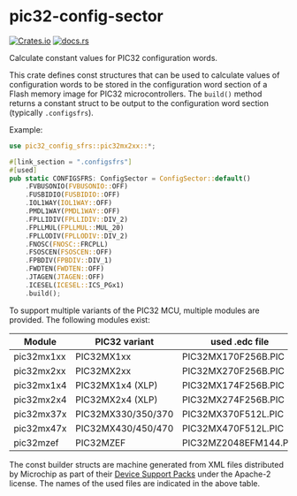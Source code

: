 # pic32-config-sector

[![Crates.io](https://img.shields.io/crates/v/pic32-config-sector.svg)](https://crates.io/crates/pic32-config-sector)
[![docs.rs](https://img.shields.io/docsrs/pic32-config-sector.svg)](https://docs.rs/pic32-config-sector)

Calculate constant values for PIC32 configuration words.

This crate defines const structures that can be used to calculate values of
configuration words to be stored in the configuration word section of a Flash
memory image for PIC32 microcontrollers. The `build()` method returns a constant
struct to be output to the configuration word section (typically `.configsfrs`).

Example:

```rust
use pic32_config_sfrs::pic32mx2xx::*;

#[link_section = ".configsfrs"]
#[used]
pub static CONFIGSFRS: ConfigSector = ConfigSector::default()
    .FVBUSONIO(FVBUSONIO::OFF)
    .FUSBIDIO(FUSBIDIO::OFF)
    .IOL1WAY(IOL1WAY::OFF)
    .PMDL1WAY(PMDL1WAY::OFF)
    .FPLLIDIV(FPLLIDIV::DIV_2)
    .FPLLMUL(FPLLMUL::MUL_20)
    .FPLLODIV(FPLLODIV::DIV_2)
    .FNOSC(FNOSC::FRCPLL)
    .FSOSCEN(FSOSCEN::OFF)
    .FPBDIV(FPBDIV::DIV_1)
    .FWDTEN(FWDTEN::OFF)
    .JTAGEN(JTAGEN::OFF)
    .ICESEL(ICESEL::ICS_PGx1)
    .build();
```

To support multiple variants of the PIC32 MCU, multiple modules are provided.
The following modules exist:

| Module | PIC32 variant | used .edc file |
|--------|---------------|----------------|
| pic32mx1xx | PIC32MX1xx | PIC32MX170F256B.PIC |
| pic32mx2xx | PIC32MX2xx | PIC32MX270F256B.PIC |
| pic32mx1x4 | PIC32MX1x4 (XLP) | PIC32MX174F256B.PIC |
| pic32mx2x4 | PIC32MX2x4 (XLP) | PIC32MX274F256B.PIC |
| pic32mx37x | PIC32MX330/350/370 | PIC32MX370F512L.PIC |
| pic32mx47x | PIC32MX430/450/470 | PIC32MX470F512L.PIC |
| pic32mzef | PIC32MZEF | PIC32MZ2048EFM144.PIC |

The const builder structs are machine generated from XML files distributed by
Microchip as part of their
[Device Support Packs](https://packs.download.microchip.com) under the
Apache-2 license. The names of the used files are indicated in the above table.
